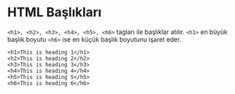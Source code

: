 # HTML Başlıkları
`<h1>, <h2>, <h3>, <h4>, <h5>, <h6>` tagları ile başlıklar atılır. `<h1>` en büyük başlık boyutu `<h6>` ise en küçük başlık boyutunu işaret eder.

`<h1>This is heading 1</h1>`  
`<h2>This is heading 2</h2>`  
`<h3>This is heading 3</h3>`  
`<h4>This is heading 4</h4>`  
`<h5>This is heading 5</h5>`  
`<h6>This is heading 6</h6>`  
